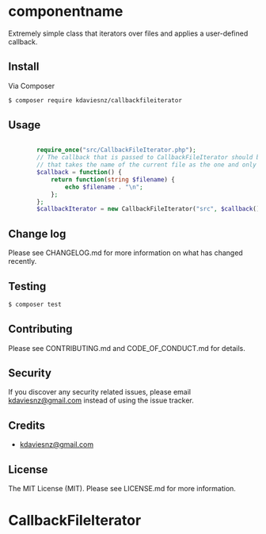 # componentname

Extremely simple class that iterators over files and applies a user-defined callback.

## Install

Via Composer

``` bash
$ composer require kdaviesnz/callbackfileiterator
```

## Usage

``` php

		require_once("src/CallbackFileIterator.php");
		// The callback that is passed to CallbackFileIterator should be a function 
		// that takes the name of the current file as the one and only parameter.
		$callback = function() {
			return function(string $filename) {
				echo $filename . "\n";
			};
		};
		$callbackIterator = new CallbackFileIterator("src", $callback(), true);

```

## Change log

Please see CHANGELOG.md for more information on what has changed recently.

## Testing

``` bash
$ composer test
```

## Contributing

Please see CONTRIBUTING.md and CODE_OF_CONDUCT.md for details.

## Security

If you discover any security related issues, please email kdaviesnz@gmail.com instead of using the issue tracker.

## Credits

- kdaviesnz@gmail.com

## License

The MIT License (MIT). Please see LICENSE.md for more information.

# CallbackFileIterator
